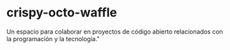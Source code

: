 # crispy-octo-waffle
Un espacio para colaborar en proyectos de código abierto relacionados con la programación y la tecnología."
